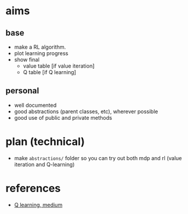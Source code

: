# aims

## base

- make a RL algorithm.
- plot learning progress
- show final
  - value table [if value iteration]
  - Q table [if Q learning]

## personal

- well documented
- good abstractions (parent classes, etc), wherever possible
- good use of public and private methods

# plan (technical)

- make `abstractions/` folder so you can try out both mdp and rl (value iteration and Q-learning)

# references

- [Q learning, medium](https://towardsdatascience.com/simple-reinforcement-learning-q-learning-fcddc4b6fe56)
